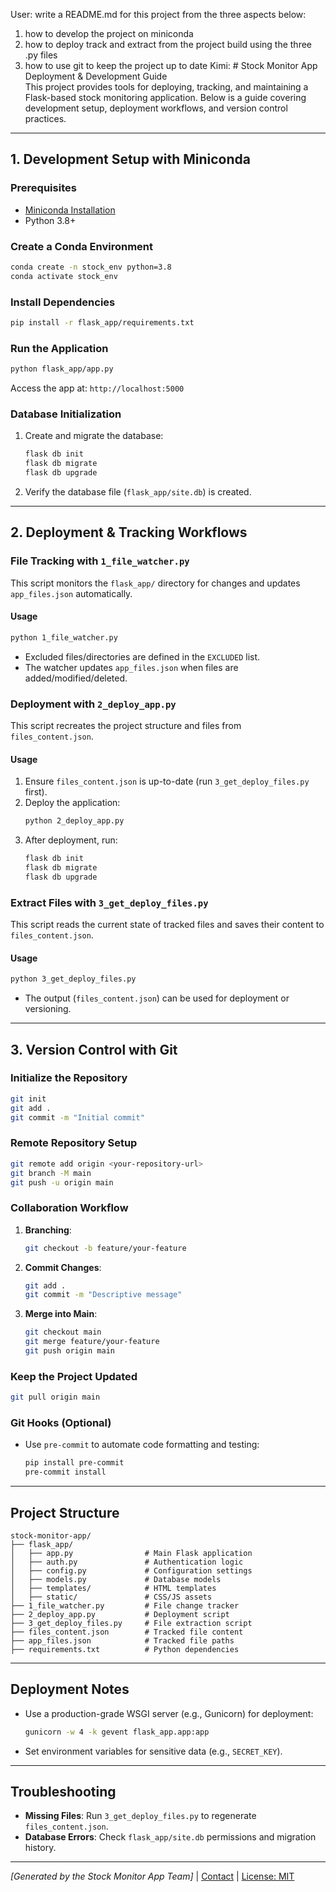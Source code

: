 User: write a README.md for this project from the three aspects below:
1. how to develop the project on miniconda
2. how to deploy track and extract from the project build using the three .py files
3. how to use git to keep the project up to date
Kimi: # Stock Monitor App Deployment & Development Guide  
This project provides tools for deploying, tracking, and maintaining a Flask-based stock monitoring application. Below is a guide covering development setup, deployment workflows, and version control practices.  

---  

## 1. Development Setup with Miniconda  
### Prerequisites  
- [Miniconda Installation](https://docs.conda.io/en/latest/miniconda.html)  
- Python 3.8+  

### Create a Conda Environment  
```bash  
conda create -n stock_env python=3.8  
conda activate stock_env  
```  

### Install Dependencies  
```bash  
pip install -r flask_app/requirements.txt  
```  

### Run the Application  
```bash  
python flask_app/app.py  
```  
Access the app at: `http://localhost:5000`  

### Database Initialization  
1. Create and migrate the database:  
   ```bash  
   flask db init  
   flask db migrate  
   flask db upgrade  
   ```  

2. Verify the database file (`flask_app/site.db`) is created.  

---  

## 2. Deployment & Tracking Workflows  
### File Tracking with `1_file_watcher.py`  
This script monitors the `flask_app/` directory for changes and updates `app_files.json` automatically.  

#### Usage  
```bash  
python 1_file_watcher.py  
```  
- Excluded files/directories are defined in the `EXCLUDED` list.  
- The watcher updates `app_files.json` when files are added/modified/deleted.  

### Deployment with `2_deploy_app.py`  
This script recreates the project structure and files from `files_content.json`.  

#### Usage  
1. Ensure `files_content.json` is up-to-date (run `3_get_deploy_files.py` first).  
2. Deploy the application:  
   ```bash  
   python 2_deploy_app.py  
   ```  
3. After deployment, run:  
   ```bash  
   flask db init  
   flask db migrate  
   flask db upgrade  
   ```  

### Extract Files with `3_get_deploy_files.py`  
This script reads the current state of tracked files and saves their content to `files_content.json`.  

#### Usage  
```bash  
python 3_get_deploy_files.py  
```  
- The output (`files_content.json`) can be used for deployment or versioning.  

---  

## 3. Version Control with Git  
### Initialize the Repository  
```bash  
git init  
git add .  
git commit -m "Initial commit"  
```  

### Remote Repository Setup  
```bash  
git remote add origin <your-repository-url>  
git branch -M main  
git push -u origin main  
```  

### Collaboration Workflow  
1. **Branching**:  
   ```bash  
   git checkout -b feature/your-feature  
   ```  

2. **Commit Changes**:  
   ```bash  
   git add .  
   git commit -m "Descriptive message"  
   ```  

3. **Merge into Main**:  
   ```bash  
   git checkout main  
   git merge feature/your-feature  
   git push origin main  
   ```  

### Keep the Project Updated  
```bash  
git pull origin main  
```  

### Git Hooks (Optional)  
- Use `pre-commit` to automate code formatting and testing:  
  ```bash  
  pip install pre-commit  
  pre-commit install  
  ```  

---  

## Project Structure  
```  
stock-monitor-app/  
├── flask_app/  
│   ├── app.py                # Main Flask application  
│   ├── auth.py               # Authentication logic  
│   ├── config.py             # Configuration settings  
│   ├── models.py             # Database models  
│   ├── templates/            # HTML templates  
│   ├── static/               # CSS/JS assets  
├── 1_file_watcher.py         # File change tracker  
├── 2_deploy_app.py           # Deployment script  
├── 3_get_deploy_files.py     # File extraction script  
├── files_content.json        # Tracked file content  
├── app_files.json            # Tracked file paths  
├── requirements.txt          # Python dependencies  
```  

---  

## Deployment Notes  
- Use a production-grade WSGI server (e.g., Gunicorn) for deployment:  
  ```bash  
  gunicorn -w 4 -k gevent flask_app.app:app  
  ```  
- Set environment variables for sensitive data (e.g., `SECRET_KEY`).  

---  

## Troubleshooting  
- **Missing Files**: Run `3_get_deploy_files.py` to regenerate `files_content.json`.  
- **Database Errors**: Check `flask_app/site.db` permissions and migration history.  

---  

*[Generated by the Stock Monitor App Team]* | [Contact](1976693250@qq.com) | [License: MIT](LICENSE)
